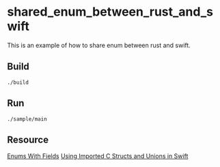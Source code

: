 # shared_enum_between_rust_and_swift
This is an example of how to share enum between rust and swift.

## Build

```
./build
```

## Run

```
./sample/main 
```

## Resource

[Enums With Fields](https://doc.rust-lang.org/reference/type-layout.html#reprc-enums-with-fields)
[Using Imported C Structs and Unions in Swift](https://developer.apple.com/documentation/swift/using-imported-c-structs-and-unions-in-swift)
